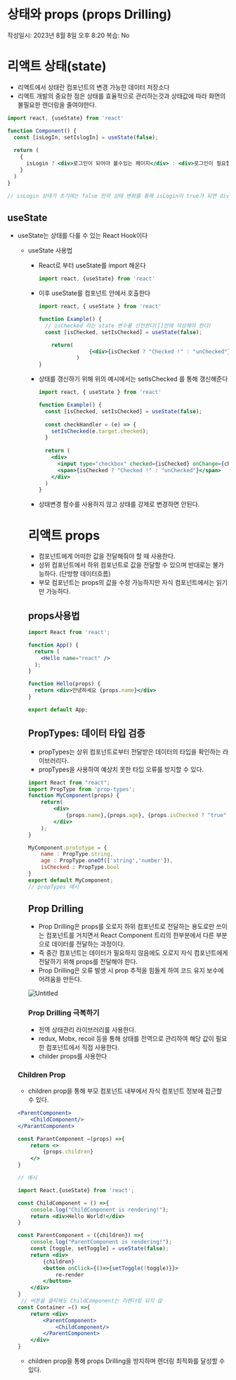 # 상태와 props (props Drilling)

작성일시: 2023년 8월 8일 오후 8:20
복습: No

# 리액트 상태(state)

- 리액트에서 상태란 컴포넌트의 변경 가능한 데이터 저장소다
- 리액트 개발의 중요한 점은 상태를 효율적으로 관리하는것과 상태값에 따라 화면의 불필요한 렌더링을 줄여야한다.

```jsx
import react, {useState} from 'react'

function Component() {
  const [isLogIn, setIslogIn] = useState(false);
  
  return (
    {
      isLogin ? <div>로그인이 되어야 볼수있는 페이지</div> : <div>로그인이 필요합니다 !</div>
    }
  )
}

// isLogin 상태가 초기에는 false 만약 상태 변화를 통해 isLogin이 true가 되면 div 변화
```

## useState

- useState는 상태를 다룰 수 있는 React Hook이다
    - useState 사용법
        - React로 부터 useState를 import 해온다
            
            ```jsx
            import react, {useState} from 'react'
            ```
            
        - 이후 useState를 컴포넌트 안에서 호출한다
            
            ```jsx
            import react, { useState } from 'react'
            
            function Example() {
              // isChecked 라는 state 변수를 선언한다([]안에 작성해야 한다)
              const [isChecked, setIsChecked] = useState(false);
            
            	return(
            				{<div>{isChecked ? "Checked !" : "unChecked"}</div>} // jsx문법에서의 사용법
            			)
            }
            ```
            
        - 상태를 갱신하기 위해 위의 예시에서는 setIsChecked 를 통해 갱신해준다
            
            ```jsx
            import react, { useState } from 'react'
            
            function Example() {
              const [isChecked, setIsChecked] = useState(false);
             
              const checkHandler = (e) => {
                setIsChecked(e.target.checked);
              }
              
              return (
                <div>
                  <input type="checkbox" checked={isChecked} onChange={checkHandler} />
                  <span>{isChecked ? "Checked !" : "unChecked"}</span>
                </div>
              )
            }
            ```
            
        - 상태변경 함수를 사용하지 않고 상태를 강제로 변경하면 안된다.
        
        # 리액트 props
        
        - 컴포넌트에게 어떠한 값을 전달해줘야 할 때 사용한다.
        - 상위 컴포넌트에서 하위 컴포넌트로 값을 전달할 수 있으며 반대로는 불가능하다. (단방향 데이터흐름)
        - 부모 컴포넌트는 props의 값을 수정 가능하지만 자식 컴포넌트에서는 읽기만 가능하다.
        
        ## props사용법
        
        ```jsx
        import React from 'react';
        
        function App() {
          return (
            <Hello name="react" />
          );
        }
        
        function Hello(props) {
          return <div>안녕하세요 {props.name}</div>
        }
        
        export default App;
        ```
        
        ## PropTypes: 데이터 타입 검증
        
        - propTypes는 상위 컴포넌트로부터 전달받은 데이터의 타입을 확인하는 라이브러리다.
        - propTypes을 사용하여 예상치 못한 타입 오류를 방지할 수 있다.
        
        ```jsx
        import React from "react";
        import PropType from 'prop-types';
        function MyComponent(props) {
            return(
                <div>
                    {props.name},{props.age}, {props.isChecked ? "true" : "false"}
                </div>
            );
        }
        
        MyComponent.prototype = {
            name : PropType.string,
            age : PropType.oneOf(['string','number']),
            isChecked : PropType.bool
        }
        export default MyComponent;
        // propTypes 예시
        ```
        
        ## Prop Drilling
        
        - Prop Drilling은 props를 오로지 하위 컴포넌트로 전달하는 용도로만 쓰이는 컴포넌트를 거치면서 React Component 트리의 한부분에서 다른 부분으로 데이터를 전달하는 과정이다.
        - 즉 중간 컴포넌트는 데이터가 필요하지 않음에도 오로지 자식 컴포넌트에게 전달하기 위해 props를 전달해야 한다.
        - Prop Drilling은 오류 발생 시 prop 추적을 힘들게 하여 코드 유지 보수에 어려움을 만든다.
        
        ![Untitled](%E1%84%89%E1%85%A1%E1%86%BC%E1%84%90%E1%85%A2%E1%84%8B%E1%85%AA%20props%20(props%20Drilling)%207e163733fa6e4b4bb634bed0b59f504e/Untitled.png)
        
        ### Prop Drilling 극복하기
        
        - 전역 상태관리 라이브러리를 사용한다.
        - redux, Mobx, recoil 등을 통해 상태를 전역으로 관리하여 해당 값이 필요한 컴포넌트에서 직접 사용한다.
        - childer props를 사용한다
    
    ### Children Prop
    
    - children prop을 통해 부모 컴포넌트 내부에서 자식 컴포넌트 정보에 접근할 수 있다.
    
    ```jsx
    <ParentComponent>
    	<ChildComponent/>
    </ParantComponent>
    
    const ParantComponent =(props) =>{
    	return <>
        	{props.children}
        </>
    }
    
    // 예시
    ```
    
    ```jsx
    import React,{useState} from 'react';
    
    const ChildComponent = () =>{
    	console.log("ChildComponent is rendering!");
    	return <div>Hello World!</div>
    }
    
    const ParentComponent = ({children}) =>{
    	console.log("ParentComponent is rendering!");
        const [toggle, setToggle] = useState(false);
    	return <div>
     		{children}
            <button onClick={()=>{setToggle(!toggle)}}>
            	re-render
            </button>
        </div>
    }
     // 버튼을 클릭해도 ChildComponent는 리렌더링 되지 않
    const Container =() =>{
    	return <div>
        	<ParentComponent>
            	<ChildComponent/>
            </ParentComponent>
        </div>
    }
    ```
    
    - children prop을 통해 props Drilling을 방지하며 렌더링 최적화를 달성할 수 있다.